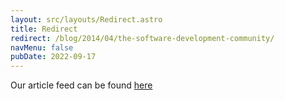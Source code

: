 ```yaml
---
layout: src/layouts/Redirect.astro
title: Redirect
redirect: /blog/2014/04/the-software-development-community/
navMenu: false
pubDate: 2022-09-17
---
```

<div>
Our article feed can be found <a href="/blog/2014/04/the-software-development-community/">here</a>
</div>
